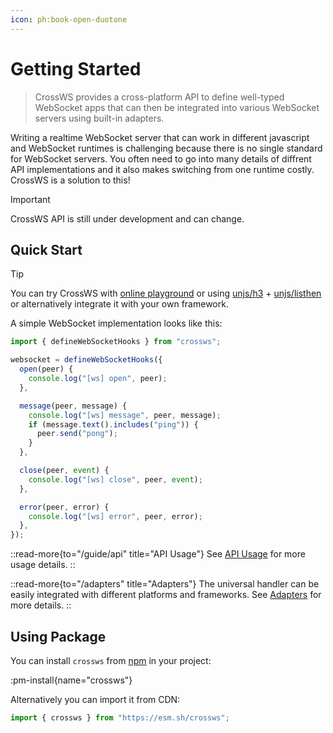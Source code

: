 ```yaml
---
icon: ph:book-open-duotone
---
```


# Getting Started

> CrossWS provides a cross-platform API to define well-typed WebSocket apps that can then be integrated into various WebSocket servers using built-in adapters.

Writing a realtime WebSocket server that can work in different javascript and WebSocket runtimes is challenging because there is no single standard for WebSocket servers. You often need to go into many details of diffrent API implementations and it also makes switching from one runtime costly. CrossWS is a solution to this!

> [!IMPORTANT]
> CrossWS API is still under development and can change.

## Quick Start

> [!TIP]
> You can try CrossWS with [online playground](https://stackblitz.com/github/unjs/crossws/tree/main/examples/h3?file=app.ts) or using [unjs/h3](https://h3.unjs.io) + [unjs/listhen](https://listhen.unjs.io) or alternatively integrate it with your own framework.

A simple WebSocket implementation looks like this:

```ts
import { defineWebSocketHooks } from "crossws";

websocket = defineWebSocketHooks({
  open(peer) {
    console.log("[ws] open", peer);
  },

  message(peer, message) {
    console.log("[ws] message", peer, message);
    if (message.text().includes("ping")) {
      peer.send("pong");
    }
  },

  close(peer, event) {
    console.log("[ws] close", peer, event);
  },

  error(peer, error) {
    console.log("[ws] error", peer, error);
  },
});
```

::read-more{to="/guide/api" title="API Usage"}
See [API Usage](/guide/api) for more usage details.
::

::read-more{to="/adapters" title="Adapters"}
The universal handler can be easily integrated with different platforms and frameworks. See [Adapters](/adapters) for more details.
::

## Using Package

You can install `crossws` from [npm](https://npmjs.com/crossws) in your project:

:pm-install{name="crossws"}

Alternatively you can import it from CDN:

```js
import { crossws } from "https://esm.sh/crossws";
```
